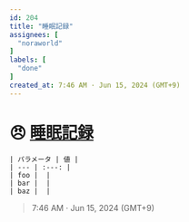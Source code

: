 ```yaml
---
id: 204
title: "睡眠記録"
assignees: [
  "noraworld"
]
labels: [
  "done"
]
created_at: 7:46 AM · Jun 15, 2024 (GMT+9)
---
```


# 😠 [睡眠記録](https://github.com/noraworld/github-actions-sandbox/issues/204)

```
| パラメータ | 値 |
| --- | :---: |
| foo |  |
| bar |  |
| baz |  |
```

> 7:46 AM · Jun 15, 2024 (GMT+9)
